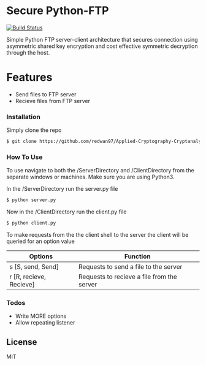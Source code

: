 # Secure Python-FTP



[![Build Status](https://travis-ci.org/joemccann/dillinger.svg?branch=master)](https://travis-ci.org/joemccann/dillinger)

Simple Python FTP server-client architecture that secures connection using asymmetric shared key encryption and cost effective symmetric decryption through the host.   



# Features

  - Send files to FTP server
  - Recieve files from FTP server





### Installation

Simply clone the repo

```sh
$ git clone https://github.com/redwan97/Applied-Cryptography-Cryptanalysis-Project-2.git
```

### How To Use

To use navigate to both the /ServerDirectory and /ClientDirectory from the separate windows or machines. Make sure you are using Python3.

In the /ServerDirectory run the server.py file
```sh
$ python server.py
```

Now in the /ClientDirectory run the client.py file
```sh
$ python client.py
```

To make requests from the the client shell to the server the client will be queried for an option value

| Options | Function |
| ------ | ------ |
| s [S, send, Send] | Requests to send a file to the server |
| r [R, recieve, Recieve] | Requests to recieve a file from the server |


### Todos

 - Write MORE options
 - Allow repeating listener

License
----

MIT


